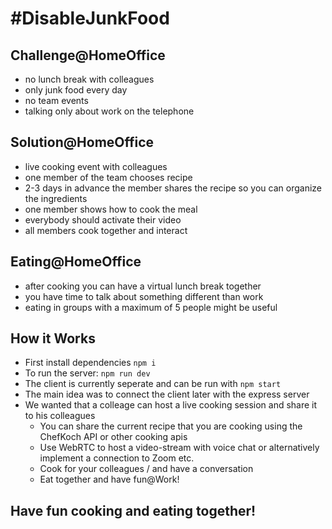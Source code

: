# #DisableJunkFood

## Challenge@HomeOffice

- no lunch break with colleagues
- only junk food every day
- no team events
- talking only about work on the telephone

## Solution@HomeOffice

- live cooking event with colleagues
- one member of the team chooses recipe
- 2-3 days in advance the member shares the recipe so you can organize the ingredients
- one member shows how to cook the meal
- everybody should activate their video
- all members cook together and interact

## Eating@HomeOffice

- after cooking you can have a virtual lunch break together
- you have time to talk about something different than work
- eating in groups with a maximum of 5 people might be useful

## How it Works

- First install dependencies `npm i`
- To run the server: `npm run dev`
- The client is currently seperate and can be run with `npm start`
- The main idea was to connect the client later with the express server
- We wanted that a colleage can host a live cooking session and share it to his colleagues
  - You can share the current recipe that you are cooking using the ChefKoch API or other cooking apis
  - Use WebRTC to host a video-stream with voice chat or alternatively implement a connection to Zoom etc.
  - Cook for your colleagues / and have a conversation
  - Eat together and have fun@Work!

## Have fun cooking and eating together!
